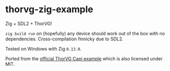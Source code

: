 # thorvg-zig-example

Zig + SDL2 + ThorVG!

`zig build run` on (hopefully) any device should work out of the box with no dependencies.
Cross-compilation finnicky due to SDL2.

Tested on Windows with Zig `0.13.0`.

Ported from the [official ThorVG Capi example](https://github.com/thorvg/thorvg/blob/v1.0-pre2/examples/Capi.cpp)
which is also licensed under MIT.
